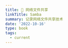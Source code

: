 ```yaml
---
title: 🤖 网络文件共享
linkTitle: Samba
summary: 记录网络文件共享技术
date: '2022-10-16'
type: book
tags:
  - current
---
```



# 



